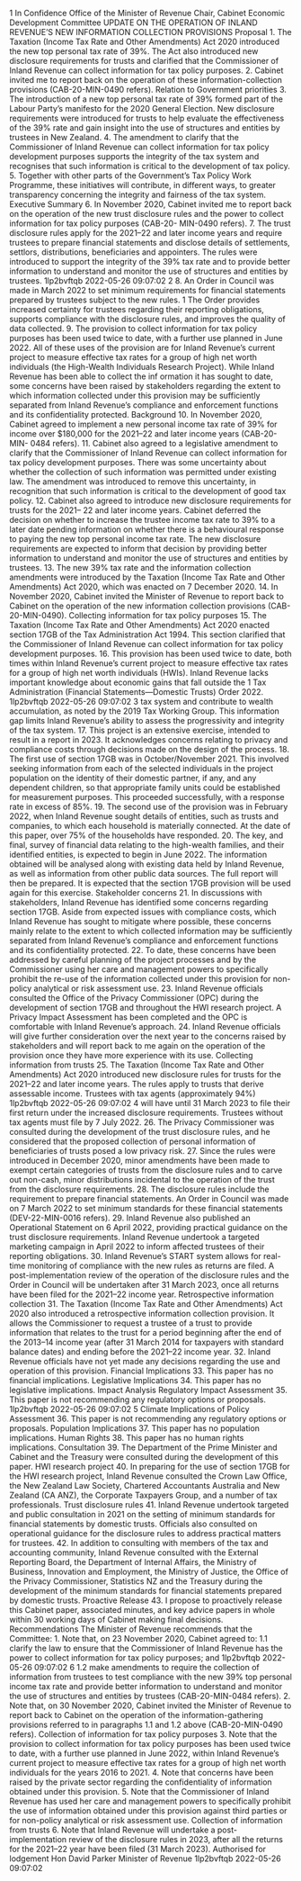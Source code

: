 1 In Confidence Office of the Minister of Revenue Chair, Cabinet Economic Development Committee UPDATE ON THE OPERATION OF INLAND REVENUE’S NEW INFORMATION COLLECTION PROVISIONS Proposal 1. The Taxation (Income Tax Rate and Other Amendments) Act 2020 introduced the new top personal tax rate of 39%. The Act also introduced new disclosure requirements for trusts and clarified that the Commissioner of Inland Revenue can collect information for tax policy purposes. 2. Cabinet invited me to report back on the operation of these information-collection provisions (CAB-20-MIN-0490 refers). Relation to Government priorities 3. The introduction of a new top personal tax rate of 39% formed part of the Labour Party’s manifesto for the 2020 General Election. New disclosure requirements were introduced for trusts to help evaluate the effectiveness of the 39% rate and gain insight into the use of structures and entities by trustees in New Zealand. 4. The amendment to clarify that the Commissioner of Inland Revenue can collect information for tax policy development purposes supports the integrity of the tax system and recognises that such information is critical to the development of tax policy. 5. Together with other parts of the Government’s Tax Policy Work Programme, these initiatives will contribute, in different ways, to greater transparency concerning the integrity and fairness of the tax system. Executive Summary 6. In November 2020, Cabinet invited me to report back on the operation of the new trust disclosure rules and the power to collect information for tax policy purposes (CAB-20- MIN-0490 refers). 7. The trust disclosure rules apply for the 2021–22 and later income years and require trustees to prepare financial statements and disclose details of settlements, settlors, distributions, beneficiaries and appointers. The rules were introduced to support the integrity of the 39% tax rate and to provide better information to understand and monitor the use of structures and entities by trustees. 1lp2bvftqb 2022-05-26 09:07:02 2 8. An Order in Council was made in March 2022 to set minimum requirements for financial statements prepared by trustees subject to the new rules. 1 The Order provides increased certainty for trustees regarding their reporting obligations, supports compliance with the disclosure rules, and improves the quality of data collected. 9. The provision to collect information for tax policy purposes has been used twice to date, with a further use planned in June 2022. All of these uses of the provision are for Inland Revenue’s current project to measure effective tax rates for a group of high net worth individuals (the High-Wealth Individuals Research Project). While Inland Revenue has been able to collect the inf ormation it has sought to date, some concerns have been raised by stakeholders regarding the extent to which information collected under this provision may be sufficiently separated from Inland Revenue’s compliance and enforcement functions and its confidentiality protected. Background 10. In November 2020, Cabinet agreed to implement a new personal income tax rate of 39% for income over $180,000 for the 2021–22 and later income years (CAB-20-MIN- 0484 refers). 11. Cabinet also agreed to a legislative amendment to clarify that the Commissioner of Inland Revenue can collect information for tax policy development purposes. There was some uncertainty about whether the collection of such information was permitted under existing law. The amendment was introduced to remove this uncertainty, in recognition that such information is critical to the development of good tax policy. 12. Cabinet also agreed to introduce new disclosure requirements for trusts for the 2021– 22 and later income years. Cabinet deferred the decision on whether to increase the trustee income tax rate to 39% to a later date pending information on whether there is a behavioural response to paying the new top personal income tax rate. The new disclosure requirements are expected to inform that decision by providing better information to understand and monitor the use of structures and entities by trustees. 13. The new 39% tax rate and the information collection amendments were introduced by the Taxation (Income Tax Rate and Other Amendments) Act 2020, which was enacted on 7 December 2020. 14. In November 2020, Cabinet invited the Minister of Revenue to report back to Cabinet on the operation of the new information collection provisions (CAB-20-MIN-0490). Collecting information for tax policy purposes 15. The Taxation (Income Tax Rate and Other Amendments) Act 2020 enacted section 17GB of the Tax Administration Act 1994. This section clarified that the Commissioner of Inland Revenue can collect information for tax policy development purposes. 16. This provision has been used twice to date, both times within Inland Revenue’s current project to measure effective tax rates for a group of high net worth individuals (HWIs). Inland Revenue lacks important knowledge about economic gains that fall outside the 1 Tax Administration (Financial Statements—Domestic Trusts) Order 2022. 1lp2bvftqb 2022-05-26 09:07:02 3 tax system and contribute to wealth accumulation, as noted by the 2019 Tax Working Group. This information gap limits Inland Revenue’s ability to assess the progressivity and integrity of the tax system. 17. This project is an extensive exercise, intended to result in a report in 2023. It acknowledges concerns relating to privacy and compliance costs through decisions made on the design of the process. 18. The first use of section 17GB was in October/November 2021. This involved seeking information from each of the selected individuals in the project population on the identity of their domestic partner, if any, and any dependent children, so that appropriate family units could be established for measurement purposes. This proceeded successfully, with a response rate in excess of 85%. 19. The second use of the provision was in February 2022, when Inland Revenue sought details of entities, such as trusts and companies, to which each household is materially connected. At the date of this paper, over 75% of the households have responded. 20. The key, and final, survey of financial data relating to the high-wealth families, and their identified entities, is expected to begin in June 2022. The information obtained will be analysed along with existing data held by Inland Revenue, as well as information from other public data sources. The full report will then be prepared. It is expected that the section 17GB provision will be used again for this exercise. Stakeholder concerns 21. In discussions with stakeholders, Inland Revenue has identified some concerns regarding section 17GB. Aside from expected issues with compliance costs, which Inland Revenue has sought to mitigate where possible, these concerns mainly relate to the extent to which collected information may be sufficiently separated from Inland Revenue’s compliance and enforcement functions and its confidentiality protected. 22. To date, these concerns have been addressed by careful planning of the project processes and by the Commissioner using her care and management powers to specifically prohibit the re-use of the information collected under this provision for non- policy analytical or risk assessment use. 23. Inland Revenue officials consulted the Office of the Privacy Commissioner (OPC) during the development of section 17GB and throughout the HWI research project. A Privacy Impact Assessment has been completed and the OPC is comfortable with Inland Revenue’s approach. 24. Inland Revenue officials will give further consideration over the next year to the concerns raised by stakeholders and will report back to me again on the operation of the provision once they have more experience with its use. Collecting information from trusts 25. The Taxation (Income Tax Rate and Other Amendments) Act 2020 introduced new disclosure rules for trusts for the 2021–22 and later income years. The rules apply to trusts that derive assessable income. Trustees with tax agents (approximately 94%) 1lp2bvftqb 2022-05-26 09:07:02 4 will have until 31 March 2023 to file their first return under the increased disclosure requirements. Trustees without tax agents must file by 7 July 2022. 26. The Privacy Commissioner was consulted during the development of the trust disclosure rules, and he considered that the proposed collection of personal information of beneficiaries of trusts posed a low privacy risk. 27. Since the rules were introduced in December 2020, minor amendments have been made to exempt certain categories of trusts from the disclosure rules and to carve out non-cash, minor distributions incidental to the operation of the trust from the disclosure requirements. 28. The disclosure rules include the requirement to prepare financial statements. An Order in Council was made on 7 March 2022 to set minimum standards for these financial statements (DEV-22-MIN-0016 refers). 29. Inland Revenue also published an Operational Statement on 6 April 2022, providing practical guidance on the trust disclosure requirements. Inland Revenue undertook a targeted marketing campaign in April 2022 to inform affected trustees of their reporting obligations. 30. Inland Revenue’s START system allows for real-time monitoring of compliance with the new rules as returns are filed. A post-implementation review of the operation of the disclosure rules and the Order in Council will be undertaken after 31 March 2023, once all returns have been filed for the 2021–22 income year. Retrospective information collection 31. The Taxation (Income Tax Rate and Other Amendments) Act 2020 also introduced a retrospective information collection provision. It allows the Commissioner to request a trustee of a trust to provide information that relates to the trust for a period beginning after the end of the 2013–14 income year (after 31 March 2014 for taxpayers with standard balance dates) and ending before the 2021–22 income year. 32. Inland Revenue officials have not yet made any decisions regarding the use and operation of this provision. Financial Implications 33. This paper has no financial implications. Legislative Implications 34. This paper has no legislative implications. Impact Analysis Regulatory Impact Assessment 35. This paper is not recommending any regulatory options or proposals. 1lp2bvftqb 2022-05-26 09:07:02 5 Climate Implications of Policy Assessment 36. This paper is not recommending any regulatory options or proposals. Population Implications 37. This paper has no population implications. Human Rights 38. This paper has no human rights implications. Consultation 39. The Department of the Prime Minister and Cabinet and the Treasury were consulted during the development of this paper. HWI research project 40. In preparing for the use of section 17GB for the HWI research project, Inland Revenue consulted the Crown Law Office, the New Zealand Law Society, Chartered Accountants Australia and New Zealand (CA ANZ), the Corporate Taxpayers Group, and a number of tax professionals. Trust disclosure rules 41. Inland Revenue undertook targeted and public consultation in 2021 on the setting of minimum standards for financial statements by domestic trusts. Officials also consulted on operational guidance for the disclosure rules to address practical matters for trustees. 42. In addition to consulting with members of the tax and accounting community, Inland Revenue consulted with the External Reporting Board, the Department of Internal Affairs, the Ministry of Business, Innovation and Employment, the Ministry of Justice, the Office of the Privacy Commissioner, Statistics NZ and the Treasury during the development of the minimum standards for financial statements prepared by domestic trusts. Proactive Release 43. I propose to proactively release this Cabinet paper, associated minutes, and key advice papers in whole within 30 working days of Cabinet making final decisions. Recommendations The Minister of Revenue recommends that the Committee: 1. Note that, on 23 November 2020, Cabinet agreed to: 1.1 clarify the law to ensure that the Commissioner of Inland Revenue has the power to collect information for tax policy purposes; and 1lp2bvftqb 2022-05-26 09:07:02 6 1.2 make amendments to require the collection of information from trustees to test compliance with the new 39% top personal income tax rate and provide better information to understand and monitor the use of structures and entities by trustees (CAB-20-MIN-0484 refers). 2. Note that, on 30 November 2020, Cabinet invited the Minister of Revenue to report back to Cabinet on the operation of the information-gathering provisions referred to in paragraphs 1.1 and 1.2 above (CAB-20-MIN-0490 refers). Collection of information for tax policy purposes 3. Note that the provision to collect information for tax policy purposes has been used twice to date, with a further use planned in June 2022, within Inland Revenue’s current project to measure effective tax rates for a group of high net worth individuals for the years 2016 to 2021. 4. Note that concerns have been raised by the private sector regarding the confidentiality of information obtained under this provision. 5. Note that the Commissioner of Inland Revenue has used her care and management powers to specifically prohibit the use of information obtained under this provision against third parties or for non-policy analytical or risk assessment use. Collection of information from trusts 6. Note that Inland Revenue will undertake a post-implementation review of the disclosure rules in 2023, after all the returns for the 2021–22 year have been filed (31 March 2023). Authorised for lodgement Hon David Parker Minister of Revenue 1lp2bvftqb 2022-05-26 09:07:02